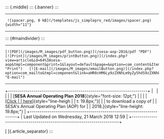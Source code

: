 ::: {.middle}
::: {.banner}
:::

  -- -------------------------------------------------------------------------------- --
     ![spacer.png, 0 kB](/templates/js_simplepro_red/images/spacer.png){width="11"}   
  -- -------------------------------------------------------------------------------- --

::: {#maindivider}
:::

  --------------------------------------------------------------------- -------------------------------------------------------------------------------------------------------------------------------------------------------------------------- -------------------------------------------------------------------------------------------------------------------------------------------------------
    [![PDF](/images/M_images/pdf_button.png)](/sesa-aop-2016/pdf "PDF")   [![Print](/images/M_images/printButton.png)](/index.php?view=article&id=64%3Asesa-aop&tmpl=component&print=1&layout=default&page=&option=com_content&Itemid=116 "Print")   [![E-mail](/images/M_images/emailButton.png)](/index.php?option=com_mailto&tmpl=component&link=aHR0cHM6Ly9zZXNhLm9yZy5hdS9zZXNhLWFvcC0yMDE2 "E-mail")
  --------------------------------------------------------------------- -------------------------------------------------------------------------------------------------------------------------------------------------------------------------- -------------------------------------------------------------------------------------------------------------------------------------------------------

+-----------------------------------------------------------------------+
|                                                                       |
|                                                                       |
| [**SESA Annual Operating Plan 2018**]{style="font-size: 12pt;"}       |
|                                                                       |
| [[Click                                                               |
| here](/images/stories/SESA/SESA_AOP_2018_v1.1.pdf)]{style="line-heigh |
| t: 19.8px;"}[                                                         |
| [](/images/stories/SESA/SESA_AOP_2018_v1.1.pdf) to download a copy of |
| SESA\'s Annual Operating Plan (AOP) for                               |
| 2018.]{style="line-height: 19.8px;"}                                  |
+-----------------------------------------------------------------------+
| Last Updated on Wednesday, 21 March 2018 12:59                        |
+-----------------------------------------------------------------------+

[ ]{.article_separator}
:::
